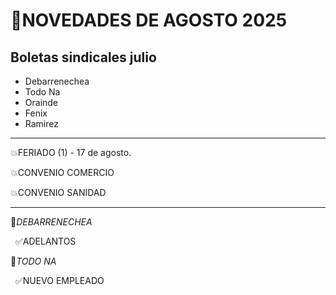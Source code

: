 # 📌NOVEDADES DE AGOSTO 2025

## Boletas sindicales julio
- Debarrenechea
- Todo Na
- Orainde
- Fenix
- Ramirez


---
💥FERIADO (1)  - 17 de agosto.



💥CONVENIO COMERCIO

💥CONVENIO SANIDAD


---


📍*DEBARRENECHEA*	

&nbsp;	✅ADELANTOS



📍*TODO NA*

&nbsp;	✅NUEVO EMPLEADO






